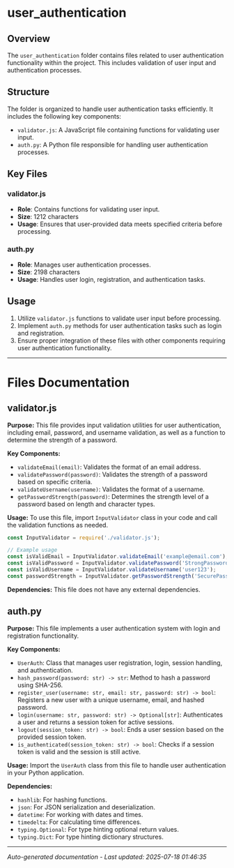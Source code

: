 # user_authentication

## Overview
The `user_authentication` folder contains files related to user authentication functionality within the project. This includes validation of user input and authentication processes.

## Structure
The folder is organized to handle user authentication tasks efficiently. It includes the following key components:
- `validator.js`: A JavaScript file containing functions for validating user input.
- `auth.py`: A Python file responsible for handling user authentication processes.

## Key Files
### validator.js
- **Role**: Contains functions for validating user input.
- **Size**: 1212 characters
- **Usage**: Ensures that user-provided data meets specified criteria before processing.

### auth.py
- **Role**: Manages user authentication processes.
- **Size**: 2198 characters
- **Usage**: Handles user login, registration, and authentication tasks.

## Usage
1. Utilize `validator.js` functions to validate user input before processing.
2. Implement `auth.py` methods for user authentication tasks such as login and registration.
3. Ensure proper integration of these files with other components requiring user authentication functionality.

---

# Files Documentation

## validator.js

**Purpose:** This file provides input validation utilities for user authentication, including email, password, and username validation, as well as a function to determine the strength of a password.

**Key Components:**
- `validateEmail(email)`: Validates the format of an email address.
- `validatePassword(password)`: Validates the strength of a password based on specific criteria.
- `validateUsername(username)`: Validates the format of a username.
- `getPasswordStrength(password)`: Determines the strength level of a password based on length and character types.

**Usage:** To use this file, import `InputValidator` class in your code and call the validation functions as needed.

```javascript
const InputValidator = require('./validator.js');

// Example usage
const isValidEmail = InputValidator.validateEmail('example@email.com');
const isValidPassword = InputValidator.validatePassword('StrongPassword123');
const isValidUsername = InputValidator.validateUsername('user123');
const passwordStrength = InputValidator.getPasswordStrength('SecurePass123');
```

**Dependencies:** This file does not have any external dependencies.

## auth.py

**Purpose:** This file implements a user authentication system with login and registration functionality.

**Key Components:**
- `UserAuth`: Class that manages user registration, login, session handling, and authentication.
- `hash_password(password: str) -> str`: Method to hash a password using SHA-256.
- `register_user(username: str, email: str, password: str) -> bool`: Registers a new user with a unique username, email, and hashed password.
- `login(username: str, password: str) -> Optional[str]`: Authenticates a user and returns a session token for active sessions.
- `logout(session_token: str) -> bool`: Ends a user session based on the provided session token.
- `is_authenticated(session_token: str) -> bool`: Checks if a session token is valid and the session is still active.

**Usage:** Import the `UserAuth` class from this file to handle user authentication in your Python application.

**Dependencies:**
- `hashlib`: For hashing functions.
- `json`: For JSON serialization and deserialization.
- `datetime`: For working with dates and times.
- `timedelta`: For calculating time differences.
- `typing.Optional`: For type hinting optional return values.
- `typing.Dict`: For type hinting dictionary structures.

---
*Auto-generated documentation - Last updated: 2025-07-18 01:46:35*
